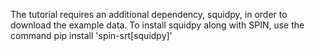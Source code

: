 The tutorial requires an additional dependency, squidpy, in order to download the example data.
To install squidpy along with SPIN, use the command
pip install 'spin-srt[squidpy]'